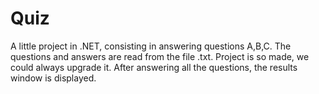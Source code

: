 # Quiz

A little project in .NET, consisting in answering questions A,B,C. The questions and answers are read from the file .txt. Project is so made, we could always upgrade it. After answering all the questions, the results window is displayed. 

